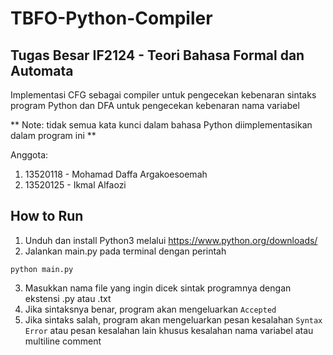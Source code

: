 # TBFO-Python-Compiler

## Tugas Besar IF2124 - Teori Bahasa Formal dan Automata

Implementasi CFG sebagai compiler untuk pengecekan kebenaran sintaks program Python dan DFA untuk pengecekan kebenaran nama variabel

** Note: tidak semua kata kunci dalam bahasa Python diimplementasikan dalam program ini **

Anggota:
1. 13520118 - Mohamad Daffa Argakoesoemah 
2. 13520125 - Ikmal Alfaozi

## How to Run
1. Unduh dan install Python3 melalui https://www.python.org/downloads/
2. Jalankan main.py pada terminal dengan perintah
```shell
python main.py
```
3. Masukkan nama file yang ingin dicek sintak programnya dengan ekstensi .py atau .txt
4. Jika sintaksnya benar, program akan mengeluarkan `Accepted`
5. Jika sintaks salah, program akan mengeluarkan pesan kesalahan `Syntax Error` atau pesan kesalahan lain khusus kesalahan nama variabel atau multiline comment